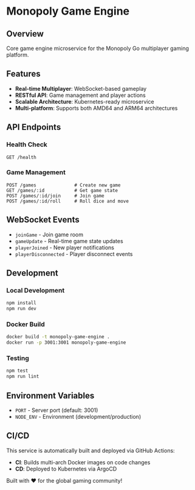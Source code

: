 # Monopoly Game Engine

## Overview
Core game engine microservice for the Monopoly Go multiplayer gaming platform.

## Features
- **Real-time Multiplayer**: WebSocket-based gameplay
- **RESTful API**: Game management and player actions
- **Scalable Architecture**: Kubernetes-ready microservice
- **Multi-platform**: Supports both AMD64 and ARM64 architectures

## API Endpoints

### Health Check
```
GET /health
```

### Game Management
```
POST /games              # Create new game
GET /games/:id           # Get game state
POST /games/:id/join     # Join game
POST /games/:id/roll     # Roll dice and move
```

## WebSocket Events
- `joinGame` - Join game room
- `gameUpdate` - Real-time game state updates
- `playerJoined` - New player notifications
- `playerDisconnected` - Player disconnect events

## Development

### Local Development
```bash
npm install
npm run dev
```

### Docker Build
```bash
docker build -t monopoly-game-engine .
docker run -p 3001:3001 monopoly-game-engine
```

### Testing
```bash
npm test
npm run lint
```

## Environment Variables
- `PORT` - Server port (default: 3001)
- `NODE_ENV` - Environment (development/production)

## CI/CD
This service is automatically built and deployed via GitHub Actions:
- **CI**: Builds multi-arch Docker images on code changes
- **CD**: Deployed to Kubernetes via ArgoCD

Built with ❤️ for the global gaming community!
